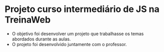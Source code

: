 # Projeto curso intermediário de JS na TreinaWeb

- O objetivo foi desenvolver um projeto que trabalhasse os temas abordados
durante as aulas.
- O projeto foi desenvolvido juntamente com o professor.